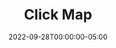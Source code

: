 ---
layout: ext_single
title: Click Map
slug: click-map
desc: Let your viewers interact with your stream by clicking on your live video
category: miscellaneous
date: '2022-09-28T00:00:00-05:00'
permalink: extensions/miscellaneous/:slug
download_url: https://christinak.itch.io/sammi-click-map
developer_name: Christina K.
developer_url: https://docs.christinak.ca/
icon_local: click_map.png
trailer: https://www.youtube.com/embed/hr9Ho1MVjiw
screenshots_local: click_map_ex.png
version: 1.2
sammi_version: 2022.4.4 and up
platform: Twitch
testers: cyanidesugar, wolbee
overview: |
    **Let your viewers interact with your stream by directly clicking on your live video overlay!**  


    You can map your OBS sources and let your viewers take full control!  

    One single tap to activate a different camera? And another tap to change the whole scene?\
    Or how about having your viewers decide which path to take in a video game you're playing by simply tapping on the video to vote?  

    **You can retrieve the name of the viewer who clicked and the exact coordinates!**  

    **The extension newly comes with an overlay to visualize your viewers clicks!** 
   
    Available only for SAMMI. Supports both OBSWS 4 and OBSWS 5.\
    Utilizes Heat Twitch extension made by [Scott Garner](https://github.com/scottgarner).  

   
    <div class="alert alert-warning" role="alert">The extension doesn't work for viewers on mobile devices due to Twitch's own limitation on overlay extensions.</div>
setup_url: https://docs.christinak.ca/docs/extensions/click-map#setup
privacy_collect: false
---